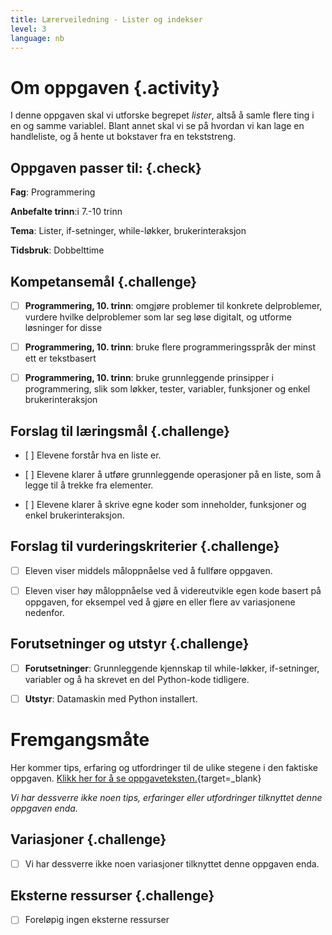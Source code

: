 ```yaml
---
title: Lærerveiledning - Lister og indekser
level: 3
language: nb
---
```



# Om oppgaven {.activity}

I denne oppgaven skal vi utforske begrepet *lister*, altså å samle flere ting i en og samme variablel. Blant annet skal vi se på hvordan vi kan lage en handleliste, og å hente ut bokstaver fra en tekststreng.  


## Oppgaven passer til: {.check}

 __Fag__: Programmering

 __Anbefalte trinn__:i 7.-10 trinn

 __Tema__: Lister, if-setninger, while-løkker, brukerinteraksjon

 __Tidsbruk__: Dobbelttime


## Kompetansemål {.challenge}

 - [ ] __Programmering, 10. trinn__: omgjøre problemer til konkrete delproblemer, vurdere hvilke delproblemer som lar seg løse digitalt, og utforme løsninger for disse

 - [ ] __Programmering, 10. trinn__: bruke flere programmeringsspråk der minst ett er tekstbasert

 - [ ] __Programmering, 10. trinn__: bruke grunnleggende prinsipper i programmering, slik som løkker, tester, variabler, funksjoner og enkel brukerinteraksjon


## Forslag til læringsmål {.challenge}

 - [ ] Elevene forstår hva en liste er.

 - [ ] Elevene klarer å utføre grunnleggende operasjoner på en liste, som å legge til å trekke fra elementer. 
 
 - [ ] Elevene klarer å skrive egne koder som inneholder, funksjoner og enkel brukerinteraksjon. 


## Forslag til vurderingskriterier {.challenge}

- [ ] Eleven viser middels måloppnåelse ved å fullføre oppgaven.

- [ ] Eleven viser høy måloppnåelse ved å videreutvikle egen kode basert på oppgaven, for eksempel ved å gjøre en eller flere av variasjonene nedenfor.

 
## Forutsetninger og utstyr {.challenge}

 - [ ]  __Forutsetninger__: Grunnleggende kjennskap til while-løkker, if-setninger, variabler og å ha skrevet en del Python-kode tidligere.

 - [ ]  __Utstyr__: Datamaskin med Python installert.


# Fremgangsmåte

 Her kommer tips, erfaring og utfordringer til de ulike stegene i den faktiske oppgaven. [Klikk her for å se oppgaveteksten.](../lister_og_indekser/lister_og_indekser.html){target=_blank}

_Vi har dessverre ikke noen tips, erfaringer eller utfordringer tilknyttet denne oppgaven enda._


## Variasjoner {.challenge}

- [ ]  Vi har dessverre ikke noen variasjoner tilknyttet denne oppgaven enda.


## Eksterne ressurser {.challenge}

- [ ] Foreløpig ingen eksterne ressurser 
